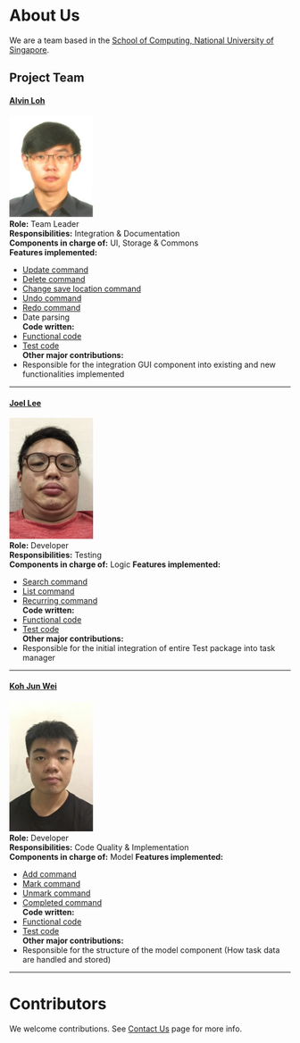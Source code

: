 # About Us

We are a team based in the [School of Computing, National University of Singapore](http://www.comp.nus.edu.sg).

## Project Team

#### [Alvin Loh](http://github.com/alvinlyj) <br>
<img src="images/AlvinLoh.png" width="150"><br>
**Role:** Team Leader <br>
**Responsibilities:** Integration & Documentation <br>
**Components in charge of:** UI, Storage & Commons <br>
**Features implemented:**
* [Update command](https://github.com/CS2103JAN2017-T11-B1/main/blob/master/docs/UserGuide.md#33-update-an-existing-task--update)
* [Delete command](https://github.com/CS2103JAN2017-T11-B1/main/blob/master/docs/UserGuide.md#34-delete-an-existing-task-delete)
* [Change save location command](https://github.com/CS2103JAN2017-T11-B1/main/blob/master/docs/UserGuide.md#315-saving-the-data-save)
* [Undo command](https://github.com/CS2103JAN2017-T11-B1/main/blob/master/docs/UserGuide.md#313-to-undo-your-previous-commands-undo)
* [Redo command](https://github.com/CS2103JAN2017-T11-B1/main/blob/master/docs/UserGuide.md#314-to-redo-your-previous-commands-redo)
* Date parsing <br>
**Code written:** 
* [Functional code](https://github.com/CS2103JAN2017-T11-B1/main/blob/master/collated/main/A0142418L.md) 
* [Test code](https://github.com/CS2103JAN2017-T11-B1/main/blob/master/collated/test/A0142418L.md) <br>
**Other major contributions:**
* Responsible for the integration GUI component into existing and new functionalities implemented

-----

#### [Joel Lee](http://github.com/joelleejh)
<img src="images/JoelLee.png" width="150"><br>
**Role:** Developer <br>
**Responsibilities:** Testing <br>
**Components in charge of:** Logic
**Features implemented:**
* [Search command](https://github.com/CS2103JAN2017-T11-B1/main/blob/master/docs/UserGuide.md#36-search-through-all-existing-task-by-entering-keywordsdates-search)
* [List command](https://github.com/CS2103JAN2017-T11-B1/main/blob/master/docs/UserGuide.md#39-to-sort-through-the-list-of-task-displayed-list)
* [Recurring command](https://github.com/CS2103JAN2017-T11-B1/main/blob/master/docs/UserGuide.md#314-recurring-command-recur) <br>
**Code written:** 
* [Functional code](https://github.com/CS2103JAN2017-T11-B1/main/blob/master/collated/main/A0141102H.md) 
* [Test code](https://github.com/CS2103JAN2017-T11-B1/main/blob/master/collated/test/A0141102H.md) <br>
**Other major contributions:**
* Responsible for the initial integration of entire Test package into task manager

-----

#### [Koh Jun Wei](http://github.com/KohJunWei)
<img src="images/KohJunWei.png" width="150"><br>
**Role:** Developer <br>
**Responsibilities:** Code Quality & Implementation <br>
**Components in charge of:** Model
**Features implemented:**
* [Add command](https://github.com/CS2103JAN2017-T11-B1/main/blob/master/docs/UserGuide.md#32-adding-a-new-task-add)
* [Mark command](https://github.com/CS2103JAN2017-T11-B1/main/blob/master/docs/UserGuide.md#37-to-mark-tasks-as-completed-mark)
* [Unmark command](https://github.com/CS2103JAN2017-T11-B1/main/blob/master/docs/UserGuide.md#38-to-mark-tasks-as-uncompleted-unmark)
* [Completed command](https://github.com/CS2103JAN2017-T11-B1/main/blob/master/docs/UserGuide.md#310-to-sort-through-the-list-of-task-displayed-completed) <br>
**Code written:** 
* [Functional code](https://github.com/CS2103JAN2017-T11-B1/main/blob/master/collated/main/A0139520L.md) 
* [Test code](https://github.com/CS2103JAN2017-T11-B1/main/blob/master/collated/test/A0139520L.md) <br>
**Other major contributions:**
* Responsible for the structure of the model component (How task data are handled and stored)

-----

# Contributors

We welcome contributions. See [Contact Us](ContactUs.md) page for more info.
